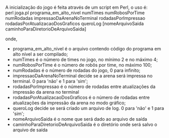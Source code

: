 A inicialização do jogo é feita através de um script em Perl, o uso é:  
perl joga.pl programa_em_alto_nivel numTimes numRobosPorTime numRodadas impressaoDaArenaNoTerminal  rodadasPorImpressao rodadasPorAtualizacaoDosGraficos queroLog [nomeArquivoSaida caminhoParaDiretorioDeArquivoSaida]

onde,
- programa_em_alto_nivel é o arquivo contendo código do programa em alto nível a ser compilado;
- numTimes é o número de times no jogo, no mínimo 2 e no máximo 4;
- numRobosPorTime é o número de robôs por time, no máximo 100;
- numRodadas é o número de rodadas do jogo, 0 para infinito;
- impressaoDaArenaNoTerminal decide se a arena será impressa no terminal. 0 para 'não' e 1 para 'sim';
- rodadasPorImpressao é o número de rodadas entre atualizações da impressão da arena no terminal
- rodadasPorAtualizacaoDosGraficos é o número de rodadas entre atualizações da impressão da arena no modo gráfico;
- queroLog decide se será criado um arquivo de log. 0 para 'não' e 1 para 'sim';
- nomeArquivoSaida é o nome que será dado ao arquivo de saída
- caminhoParaDiretorioDeArquivoSaida é o diretório onde será salvo o arquivo de saída
